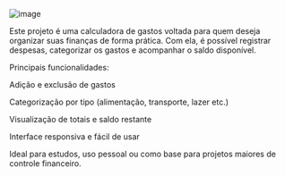 ![image](https://github.com/user-attachments/assets/e9595f2e-6a20-4deb-871e-c20b68b03e02)


Este projeto é uma calculadora de gastos voltada para quem deseja organizar suas finanças de forma prática. Com ela, é possível registrar despesas, categorizar os gastos e acompanhar o saldo disponível.

Principais funcionalidades:

Adição e exclusão de gastos

Categorização por tipo (alimentação, transporte, lazer etc.)

Visualização de totais e saldo restante

Interface responsiva e fácil de usar

Ideal para estudos, uso pessoal ou como base para projetos maiores de controle financeiro.
